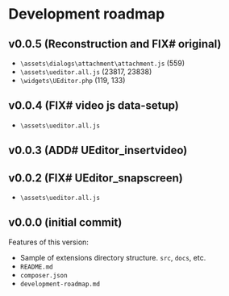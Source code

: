 # Development roadmap

## v0.0.5 (Reconstruction and FIX# original)

* `\assets\dialogs\attachment\attachment.js` (559)
* `\assets\ueditor.all.js` (23817, 23838)
* `\widgets\UEditor.php` (119, 133)


## v0.0.4 (FIX# video js data-setup)

* `\assets\ueditor.all.js`


## v0.0.3 (ADD# UEditor_insertvideo)


## v0.0.2 (FIX# UEditor_snapscreen)

* `\assets\ueditor.all.js`


## v0.0.0 (initial commit)

Features of this version:

* Sample of extensions directory structure. `src`, `docs`, etc.
* `README.md`
* `composer.json`
* `development-roadmap.md`
